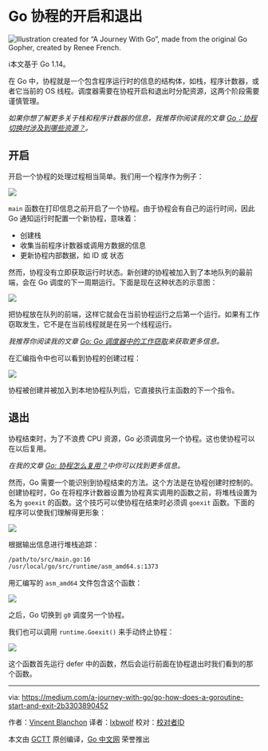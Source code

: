 # Go 协程的开启和退出

![Illustration created for “A Journey With Go”, made from the original Go Gopher, created by Renee French.](https://raw.githubusercontent.com/studygolang/gctt-images2/master/20200401-Go-How-Does-a-Goroutine-Start-and-Exit/00.png)

ℹ️本文基于 Go 1.14。

在 Go 中，协程就是一个包含程序运行时的信息的结构体，如栈，程序计数器，或者它当前的 OS 线程。调度器需要在协程开启和退出时分配资源，这两个阶段需要谨慎管理。

*如果你想了解更多关于栈和程序计数器的信息，我推荐你阅读我的文章 [Go：协程切换时涉及到哪些资源？](https://medium.com/a-journey-with-go/go-what-does-a-goroutine-switch-actually-involve-394c202dddb7)。*

## 开启

开启一个协程的处理过程相当简单。我们用一个程序作为例子：

![](https://raw.githubusercontent.com/studygolang/gctt-images2/master/20200401-Go-How-Does-a-Goroutine-Start-and-Exit/01.png)

`main` 函数在打印信息之前开启了一个协程。由于协程会有自己的运行时间，因此 Go 通知运行时配置一个新协程，意味着：

- 创建栈
- 收集当前程序计数器或调用方数据的信息
- 更新协程内部数据，如 ID 或 状态

然而，协程没有立即获取运行时状态。新创建的协程被加入到了本地队列的最前端，会在 Go 调度的下一周期运行。下面是现在这种状态的示意图：

![](https://raw.githubusercontent.com/studygolang/gctt-images2/master/20200401-Go-How-Does-a-Goroutine-Start-and-Exit/02.png)

把协程放在队列的前端，这样它就会在当前协程运行之后第一个运行。如果有工作窃取发生，它不是在当前线程就是在另一个线程运行。

*我推荐你阅读我的文章 [Go: Go 调度器中的工作窃取](https://medium.com/a-journey-with-go/go-work-stealing-in-go-scheduler-d439231be64d)来获取更多信息。*

在汇编指令中也可以看到协程的创建过程：

![](https://raw.githubusercontent.com/studygolang/gctt-images2/master/20200401-Go-How-Does-a-Goroutine-Start-and-Exit/03.png)

协程被创建并被加入到本地协程队列后，它直接执行主函数的下一个指令。

## 退出

协程结束时，为了不浪费 CPU 资源，Go 必须调度另一个协程。这也使协程可以在以后复用。

*在我的文章 [Go: 协程怎么复用？](https://medium.com/a-journey-with-go/go-how-does-go-recycle-goroutines-f047a79ab352)中你可以找到更多信息。*

然而，Go 需要一个能识别到协程结束的方法。这个方法是在协程创建时控制的。创建协程时，Go 在将程序计数器设置为协程真实调用的函数之前，将堆栈设置为名为 `goexit` 的函数。这个技巧可以使协程在结束时必须调 `goexit` 函数。下面的程序可以使我们理解得更形象：

![](https://raw.githubusercontent.com/studygolang/gctt-images2/master/20200401-Go-How-Does-a-Goroutine-Start-and-Exit/04.png)

根据输出信息进行堆栈追踪：

```bash
/path/to/src/main.go:16
/usr/local/go/src/runtime/asm_amd64.s:1373
```

用汇编写的 `asm_amd64` 文件包含这个函数：

![](https://raw.githubusercontent.com/studygolang/gctt-images2/master/20200401-Go-How-Does-a-Goroutine-Start-and-Exit/05.png)

之后，Go 切换到 `g0` 调度另一个协程。

我们也可以调用 `runtime.Goexit()` 来手动终止协程：

![](https://raw.githubusercontent.com/studygolang/gctt-images2/master/20200401-Go-How-Does-a-Goroutine-Start-and-Exit/06.png)

这个函数首先运行 defer 中的函数，然后会运行前面在协程退出时我们看到的那个函数。

---
via: https://medium.com/a-journey-with-go/go-how-does-a-goroutine-start-and-exit-2b3303890452

作者：[Vincent Blanchon](https://medium.com/@blanchon.vincent)
译者：[lxbwolf](https://github.com/lxbwolf)
校对：[校对者ID](https://github.com/校对者ID)

本文由 [GCTT](https://github.com/studygolang/GCTT) 原创编译，[Go 中文网](https://studygolang.com/) 荣誉推出